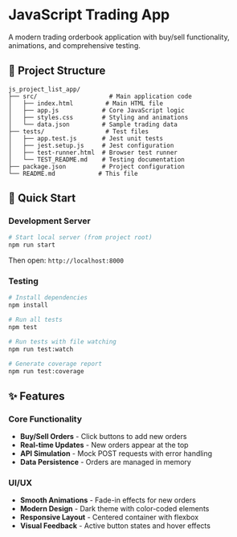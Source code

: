 # JavaScript Trading App

A modern trading orderbook application with buy/sell functionality, animations, and comprehensive testing.

## 📁 Project Structure

```
js_project_list_app/
├── src/                    # Main application code
│   ├── index.html         # Main HTML file
│   ├── app.js            # Core JavaScript logic
│   ├── styles.css        # Styling and animations
│   └── data.json         # Sample trading data
├── tests/                 # Test files
│   ├── app.test.js       # Jest unit tests
│   ├── jest.setup.js     # Jest configuration
│   ├── test-runner.html  # Browser test runner
│   └── TEST_README.md    # Testing documentation
├── package.json          # Project configuration
└── README.md            # This file
```

## 🚀 Quick Start

### Development Server
```bash
# Start local server (from project root)
npm run start
```

Then open: `http://localhost:8000`

### Testing
```bash
# Install dependencies
npm install

# Run all tests
npm test

# Run tests with file watching
npm run test:watch

# Generate coverage report
npm run test:coverage
```

## ✨ Features

### Core Functionality
- **Buy/Sell Orders** - Click buttons to add new orders
- **Real-time Updates** - New orders appear at the top
- **API Simulation** - Mock POST requests with error handling
- **Data Persistence** - Orders are managed in memory

### UI/UX
- **Smooth Animations** - Fade-in effects for new orders
- **Modern Design** - Dark theme with color-coded elements
- **Responsive Layout** - Centered container with flexbox
- **Visual Feedback** - Active button states and hover effects
